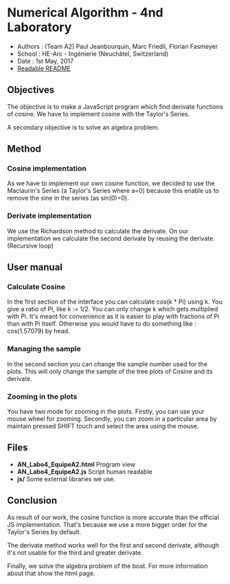 ﻿Numerical Algorithm - 4nd Laboratory
====================================

* Authors : (Team A2) Paul Jeanbourquin, Marc Friedli, Florian Fasmeyer
* School : HE-Arc - Ingénierie (Neuchâtel, Switzerland)
* Date : 1st May, 2017
* [Readable README](https://github.com/Wolfwalker96/HeArcAlgoNumA2/blob/master/Labo4/README.md)

Objectives
----------

The objective is to make a JavaScript program which find derivate functions of cosine. We have to
implement cosine with the Taylor's Series.

A secondary objective is to solve an algebra problem.

Method
------

### Cosine implementation

As we have to implement our own cosine function, we decided to use the Maclaurin's Series
(a Taylor's Series where a=0) because this enable us to remove the sine in the series (as sin(0)=0).

### Derivate implementation

We use the Richardson method to calculate the derivate. On our implementation we calculate the
second derivate by reusing the derivate. (Recursive loop)

User manual
-------------

### Calculate Cosine

In the first section of the interface you can calculate cos(k * Pi) using k. You give a ratio
of Pi, like k := 1/2. You can only change k which gets multiplied with Pi. It's meant for
convenience as it is easier to play with fractions of Pi than with Pi itself.
Otherwise you would have to do something like : cos(1.57079) by head.

### Managing the sample

In the second section you can change the sample number used for the plots. This will only change
the sample of the tree plots of Cosine and its derivate.

### Zooming in the plots

You have two mode for zooming in the plots.
Firstly, you can use your mouse wheel for zooming.
Secondly, you can zoom in a particular area by maintain pressed SHIFT touch and select the
area using the mouse.

Files
-----

* **AN_Labo4_EquipeA2.html** Program view
* **AN_Labo4_EquipeA2.js**  Script human readable
* **js/** Some external libraries we use.

Conclusion
----------

As result of our work, the cosine function is more accurate than the official JS implementation.
That's because we use a more bigger order for the Taylor's Series by default.

The derivate method works well for the first and second derivate, although it's not usable
for the third and greater derivate.

Finally, we solve the algebra problem of the boat. For more information about that show the html
page.
